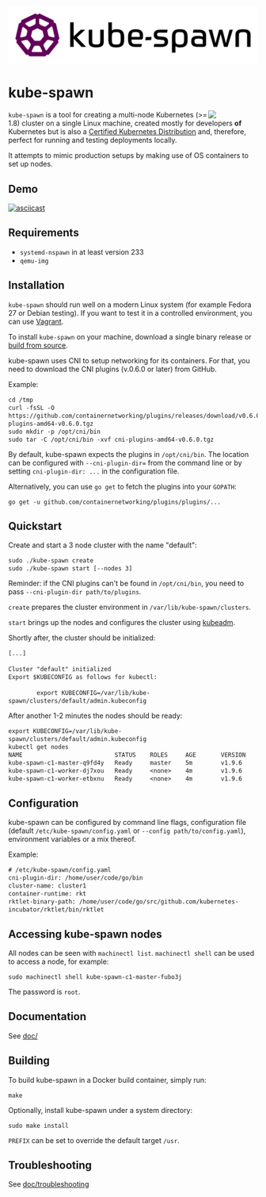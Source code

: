 ![kube-spawn Logo](logos/PNG/kube_spawn-horz_prpblkonwht.png)

# kube-spawn

<img src="https://github.com/cncf/artwork/raw/8760b54868864a24459716cd0e9ba9986de882f8/kubernetes/certified-kubernetes/versionless/color/certified-kubernetes-color.png" align="right" width="100px"> `kube-spawn` is a tool for creating a multi-node Kubernetes (>= 1.8) cluster on a single Linux machine, created mostly for developers __of__ Kubernetes but is also a [Certified Kubernetes Distribution](https://kubernetes.io/partners/#dist) and, therefore, perfect for running and testing deployments locally.

It attempts to mimic production setups by making use of OS containers to set up nodes.

## Demo

[![asciicast](https://asciinema.org/a/132605.png)](https://asciinema.org/a/132605)

## Requirements

* `systemd-nspawn` in at least version 233
* `qemu-img`

## Installation

`kube-spawn` should run well on a modern Linux system (for example Fedora 27 or
Debian testing). If you want to test it in a controlled environment, you can
use [Vagrant](doc/vagrant.md).

To install `kube-spawn` on your machine, download a single binary release
or [build from source](#building).

kube-spawn uses CNI to setup networking for its containers. For that, you need
to download the CNI plugins (v.0.6.0 or later) from GitHub.

Example:

```
cd /tmp
curl -fsSL -O https://github.com/containernetworking/plugins/releases/download/v0.6.0/cni-plugins-amd64-v0.6.0.tgz
sudo mkdir -p /opt/cni/bin
sudo tar -C /opt/cni/bin -xvf cni-plugins-amd64-v0.6.0.tgz
```

By default, kube-spawn expects the plugins in `/opt/cni/bin`. The location
can be configured with `--cni-plugin-dir=` from the command line or
by setting `cni-plugin-dir: ...` in the configuration file.

Alternatively, you can use `go get` to fetch the plugins into your `GOPATH`:

```
go get -u github.com/containernetworking/plugins/plugins/...
```

## Quickstart

Create and start a 3 node cluster with the name "default":

```
sudo ./kube-spawn create
sudo ./kube-spawn start [--nodes 3]
```

Reminder: if the CNI plugins can't be found in `/opt/cni/bin`, you need
to pass `--cni-plugin-dir path/to/plugins`.

`create` prepares the cluster environment in `/var/lib/kube-spawn/clusters`.

`start` brings up the nodes and configures the cluster using
[kubeadm](https://github.com/kubernetes/kubeadm).

Shortly after, the cluster should be initialized:

```
[...]

Cluster "default" initialized
Export $KUBECONFIG as follows for kubectl:

        export KUBECONFIG=/var/lib/kube-spawn/clusters/default/admin.kubeconfig
```

After another 1-2 minutes the nodes should be ready:

```
export KUBECONFIG=/var/lib/kube-spawn/clusters/default/admin.kubeconfig
kubectl get nodes
NAME                          STATUS    ROLES     AGE       VERSION
kube-spawn-c1-master-q9fd4y   Ready     master    5m        v1.9.6
kube-spawn-c1-worker-dj7xou   Ready     <none>    4m        v1.9.6
kube-spawn-c1-worker-etbxnu   Ready     <none>    4m        v1.9.6
```

## Configuration

kube-spawn can be configured by command line flags, configuration file
(default `/etc/kube-spawn/config.yaml` or `--config path/to/config.yaml`),
environment variables or a mix thereof.

Example:

```
# /etc/kube-spawn/config.yaml
cni-plugin-dir: /home/user/code/go/bin
cluster-name: cluster1
container-runtime: rkt
rktlet-binary-path: /home/user/code/go/src/github.com/kubernetes-incubator/rktlet/bin/rktlet
```

## Accessing kube-spawn nodes

All nodes can be seen with `machinectl list`. `machinectl shell` can be
used to access a node, for example:

```
sudo machinectl shell kube-spawn-c1-master-fubo3j
```

The password is `root`.

## Documentation

See [doc/](doc/)

## Building

To build kube-spawn in a Docker build container, simply run:

```
make
```

Optionally, install kube-spawn under a system directory:

```
sudo make install
```

`PREFIX` can be set to override the default target `/usr`.

## Troubleshooting

See [doc/troubleshooting](doc/troubleshooting.md)
